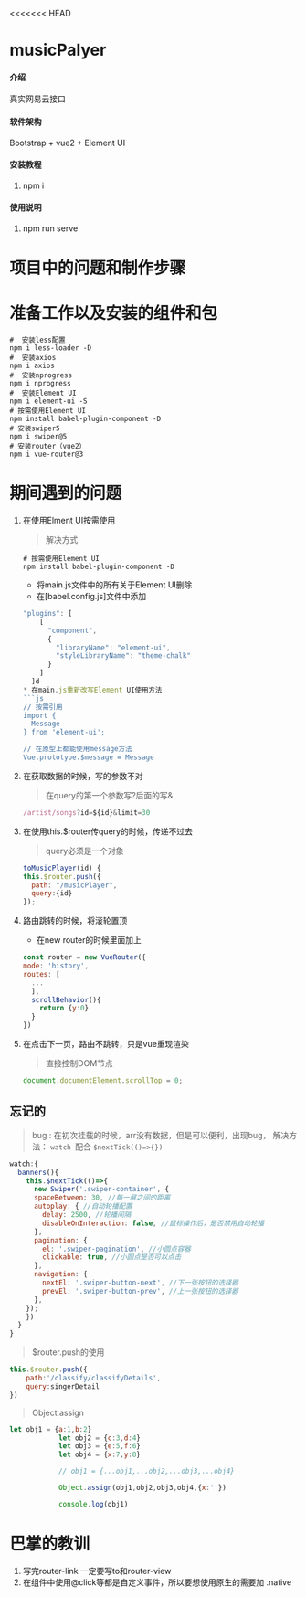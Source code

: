 <<<<<<< HEAD
# musicPalyer

#### 介绍
真实网易云接口

#### 软件架构
  Bootstrap + vue2 + Element UI

#### 安装教程
1.  npm i 

#### 使用说明
1.  npm run serve

# 项目中的问题和制作步骤

# 准备工作以及安装的组件和包
```shell
#  安装less配置
npm i less-loader -D
#  安装axios
npm i axios
#  安装nprogress
npm i nprogress
#  安装Element UI
npm i element-ui -S
# 按需使用Element UI
npm install babel-plugin-component -D
# 安装swiper5
npm i swiper@5
# 安装router（vue2）
npm i vue-router@3
```

# 期间遇到的问题

1. 在使用Elment UI按需使用
    >解决方式
    ```shell
    # 按需使用Element UI
    npm install babel-plugin-component -D
    ```
    * 将main.js文件中的所有关于Element UI删除
    * 在[babel.config.js]文件中添加
    ```js
    "plugins": [
        [
          "component",
          {
            "libraryName": "element-ui",
            "styleLibraryName": "theme-chalk"
          }
        ]
      ]d
    * 在main.js重新改写Element UI使用方法
    ```js
    // 按需引用
    import {
      Message
    } from 'element-ui';

    // 在原型上都能使用message方法
    Vue.prototype.$message = Message
    ```

2. 在获取数据的时候，写的参数不对
    >在query的第一个参数写?后面的写&
    ```js
    /artist/songs?id=${id}&limit=30
    ```

3. 在使用this.$router传query的时候，传递不过去
   >query必须是一个对象
    ```js
    toMusicPlayer(id) {
    this.$router.push({
      path: "/musicPlayer",
      query:{id}
    });
    ```

4. 路由跳转的时候，将滚轮置顶
   * 在new router的时候里面加上
    ```js
    const router = new VueRouter({
    mode: 'history',
    routes: [
      ...
      ],
      scrollBehavior(){
        return {y:0}
      }
    })
    ```

5. 在点击下一页，路由不跳转，只是vue重现渲染
    >直接控制DOM节点
    ```js
    document.documentElement.scrollTop = 0;
    ```

## 忘记的
>bug : 在初次挂载的时候，arr没有数据，但是可以便利，出现bug，
解决方法：
  `watch `配合 `$nextTick(()=>{})` 
```js
watch:{
  banners(){
    this.$nextTick(()=>{
      new Swiper('.swiper-container', {
      spaceBetween: 30, //每一屏之间的距离
      autoplay: { //自动轮播配置
        delay: 2500, //轮播间隔
        disableOnInteraction: false, //鼠标操作后，是否禁用自动轮播
      },
      pagination: {
        el: '.swiper-pagination', //小圆点容器
        clickable: true, //小圆点是否可以点击
      },
      navigation: {
        nextEl: '.swiper-button-next', //下一张按钮的选择器
        prevEl: '.swiper-button-prev', //上一张按钮的选择器
      },
    });
    })
  }
}
```
>$router.push的使用
```js
this.$router.push({
    path:'/classify/classifyDetails',
    query:singerDetail
})
```
>Object.assign
```js
let obj1 = {a:1,b:2}
			let obj2 = {c:3,d:4}
			let obj3 = {e:5,f:6}
			let obj4 = {x:7,y:8}

			// obj1 = {...obj1,...obj2,...obj3,...obj4}

			Object.assign(obj1,obj2,obj3,obj4,{x:''})

			console.log(obj1)
```


# 巴掌的教训
1. 写完router-link 一定要写to和router-view
2. 在组件中使用@click等都是自定义事件，所以要想使用原生的需要加 .native

